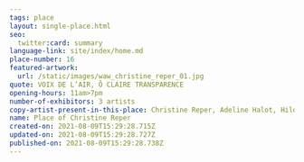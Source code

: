 ```yaml
---
tags: place
layout: single-place.html
seo:
  twitter:card: summary
language-link: site/index/home.md
place-number: 16
featured-artwork:
  url: /static/images/waw_christine_reper_01.jpg
quote: VOIX DE L’AIR, Ô CLAIRE TRANSPARENCE
opening-hours: 11am>7pm
number-of-exhibitors: 3 artists
copy-artist-present-in-this-place: Christine Reper, Adeline Halot, Hilde Ghesquiere
name: Place of Christine Reper
created-on: 2021-08-09T15:29:28.715Z
updated-on: 2021-08-09T15:29:28.727Z
published-on: 2021-08-09T15:29:28.738Z
---
```

